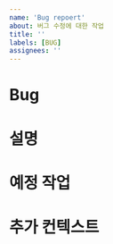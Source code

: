 ```yaml
---
name: 'Bug repoert'
about: 버그 수정에 대한 작업
title: ''
labels: [BUG]
assignees: ''
---
```


# Bug

# 설명
<!--어떠한 버그가 있는지 요약하여 서술해주세요-->

# 예정 작업

<!--어떤 작업을 할 예정인지 조금 더 상세히 설명해주세요.-->

# 추가 컨텍스트

<!--추가 컨텍스트나 스크린샷 등을 추가해주세요.-->

